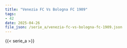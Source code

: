 ```yaml
---
title: "Venezia FC Vs Bologna FC 1909"
tags:
- 42
date: 2025-04-26
file_json: /serie_a/venezia-fc-vs-bologna-fc-1909.json
---
```


{{< serie_a >}}
